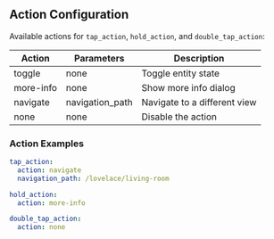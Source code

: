 ## Action Configuration

Available actions for `tap_action`, `hold_action`, and `double_tap_action`:

| Action    | Parameters      | Description                  |
| --------- | --------------- | ---------------------------- |
| toggle    | none            | Toggle entity state          |
| more-info | none            | Show more info dialog        |
| navigate  | navigation_path | Navigate to a different view |
| none      | none            | Disable the action           |

### Action Examples

```yaml
tap_action:
  action: navigate
  navigation_path: /lovelace/living-room

hold_action:
  action: more-info

double_tap_action:
  action: none
```
